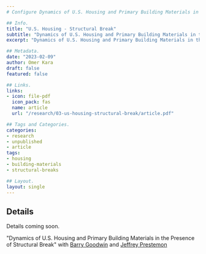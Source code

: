 ```yaml
---
# Configure Dynamics of U.S. Housing and Primary Building Materials in the Presence of Structural Break Page.

## Info.
title: "U.S. Housing - Structural Break"
subtitle: "Dynamics of U.S. Housing and Primary Building Materials in the Presence of Structural Break"
excerpt: "Dynamics of U.S. Housing and Primary Building Materials in the Presence of Structural Break" ## Shown on the Research Main Page, but does not shown on the Research Page.

## Metadata.
date: "2023-02-09"
author: Omer Kara
draft: false
featured: false

## Links.
links:
- icon: file-pdf
  icon_pack: fas
  name: article
  url: "/research/03-us-housing-structural-break/article.pdf"

## Tags and Categories.
categories:
- research
- unpublished
- article
tags:
- housing
- building-materials
- structural-breaks

## Layout.
layout: single
---
```


## Details
Details coming soon.

"Dynamics of U.S. Housing and Primary Building Materials in the Presence of Structural Break" with [Barry Goodwin](https://cals.ncsu.edu/agricultural-and-resource-economics/people/barry-goodwin/) and [Jeffrey Prestemon](https://cnr.ncsu.edu/directory/jeffrey-p-prestemon/)

